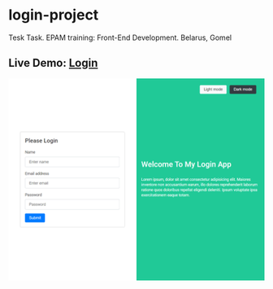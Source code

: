 # login-project

Tesk Task. EPAM training: Front-End Development. Belarus, Gomel

## Live Demo: [Login](https://volkovva.github.io/test-tasks/login/)

![login](login/screenshot/demo.png "demo login")